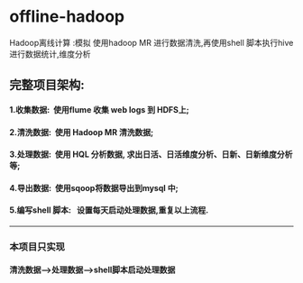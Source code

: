 # offline-hadoop
Hadoop离线计算 :模拟 使用hadoop MR 进行数据清洗,再使用shell 脚本执行hive 进行数据统计,维度分析

## 完整项目架构:

#### 1.收集数据: &nbsp;使用flume 收集 web logs 到 HDFS上;           
#### 2.清洗数据: &nbsp;使用 Hadoop MR 清洗数据;
#### 3.处理数据: &nbsp;使用 HQL 分析数据, 求出日活、日活维度分析、日新、日新维度分析等;  
#### 4.导出数据: &nbsp;使用sqoop将数据导出到mysql 中;
#### 5.编写shell 脚本: &nbsp; 设置每天启动处理数据,重复以上流程.

-------
<h3>本项目只实现</h3> 
<h4>清洗数据-->处理数据-->shell脚本启动处理数据</h4>
